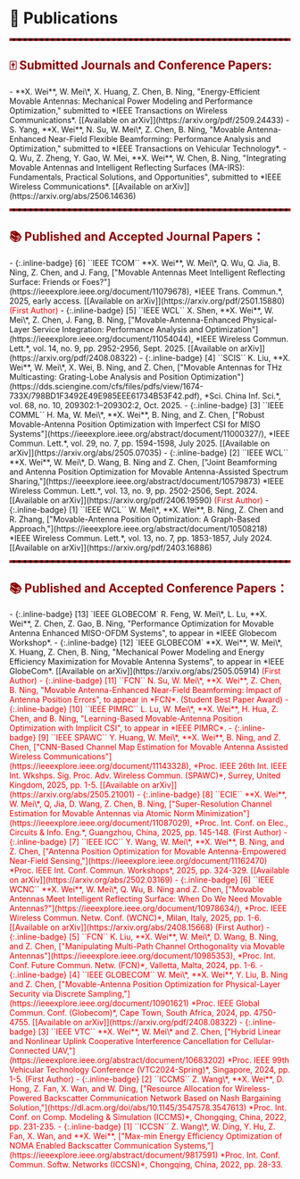 # 📝 Publications

<hr style="border: 2px dashed #B22222;" />
<h2 style="color: darkred;">🀄 Submitted Journals and Conference Papers:</h2>
- **X. Wei**, W. Mei\*, X. Huang, Z. Chen, B. Ning, "Energy-Efficient Movable Antennas: Mechanical Power Modeling and Performance Optimization," submitted to *IEEE Transactions on Wireless Communications*. [[Available on arXiv]](https://arxiv.org/pdf/2509.24433)
- S. Yang, **X. Wei**, N. Su, W. Mei\*, Z. Chen, B. Ning, "Movable Antenna-Enhanced Near-Field Flexible Beamforming: Performance Analysis and Optimization," submitted to *IEEE Transactions on Vehicular Technology*.
- Q. Wu, Z. Zheng, Y. Gao, W. Mei, **X. Wei**, W. Chen, B. Ning, "Integrating Movable Antennas and Intelligent Reflecting Surfaces (MA-IRS): Fundamentals, Practical Solutions, and Opportunities", submitted to *IEEE Wireless Communications*. [[Available on arXiv]](https://arxiv.org/abs/2506.14636)
<hr style="border: 2px dashed #B22222;" />

<h2 style="color: darkred;">📚 Published and Accepted Journal Papers：</h2>
- {:.inline-badge} [6] ``IEEE TCOM`` **X. Wei**, W. Mei\*, Q. Wu, Q. Jia, B. Ning, Z. Chen, and J. Fang, ["Movable Antennas Meet Intelligent Reflecting Surface: Friends or Foes?"](https://ieeexplore.ieee.org/document/11079678), *IEEE Trans. Commun.*, 2025, early access. [[Available on arXiv]](https://arxiv.org/pdf/2501.15880) <span style="color:red">(First Author)</span>
- {:.inline-badge} [5] ``IEEE WCL`` X. Shen, **X. Wei**, W. Mei\*, Z. Chen, J. Fang, B. Ning, ["Movable-Antenna-Enhanced Physical-Layer Service Integration: Performance Analysis and Optimization"](https://ieeexplore.ieee.org/document/11054044), *IEEE Wireless Commun. Lett.*, vol. 14, no. 9, pp. 2952-2956, Sept. 2025. [[Available on arXiv]](https://arxiv.org/pdf/2408.08322)
- {:.inline-badge} [4] ``SCIS`` K. Liu, **X. Wei**, W. Mei\*, X. Wei, B. Ning, and Z. Chen, ["Movable Antennas for THz Multicasting: Grating-Lobe Analysis and Position Optimization"](https://dds.sciengine.com/cfs/files/pdfs/view/1674-733X/798BD1F3492E49E985EEE61734B53F42.pdf), *Sci. China Inf. Sci.*, vol. 68, no. 10, 209302:1–209302:2, Oct. 2025.
- {:.inline-badge} [3] ``IEEE COMML`` H. Ma, W. Mei\*, **X. Wei**, B. Ning, and Z. Chen, ["Robust Movable-Antenna Position Optimization with Imperfect CSI for MISO Systems"](https://ieeexplore.ieee.org/abstract/document/11000327/), *IEEE Commun. Lett.*, vol. 29, no. 7, pp. 1594-1598, July 2025. [[Available on arXiv]](https://arxiv.org/abs/2505.07035)
- {:.inline-badge} [2] ``IEEE WCL`` **X. Wei**, W. Mei\*, D. Wang, B. Ning and Z. Chen, ["Joint Beamforming and Antenna Position Optimization for Movable Antenna-Assisted Spectrum Sharing,"](https://ieeexplore.ieee.org/abstract/document/10579873) *IEEE Wireless Commun. Lett.*, vol. 13, no. 9, pp. 2502-2506, Sept. 2024. [[Available on arXiv]](https://arxiv.org/pdf/2406.19590) <span style="color:red">(First Author)</span>
- {:.inline-badge} [1] ``IEEE WCL`` W. Mei\*, **X. Wei**, B. Ning, Z. Chen and R. Zhang, ["Movable-Antenna Position Optimization: A Graph-Based Approach,"](https://ieeexplore.ieee.org/abstract/document/10508218) *IEEE Wireless Commun. Lett.*, vol. 13, no. 7, pp. 1853-1857, July 2024. [[Available on arXiv]](https://arxiv.org/pdf/2403.16886)
<hr style="border: 2px dashed #B22222;" />

<h2 style="color: darkred;">📚 Published and Accepted Conference Papers：</h2>
- {:.inline-badge} [13] `IEEE GLOBECOM` R. Feng, W. Mei\*, L. Lu, **X. Wei**, Z. Chen, Z. Gao, B. Ning, "Performance Optimization for Movable Antenna Enhanced MISO-OFDM Systems", to appear in *IEEE Globecom Workshop*.
- {:.inline-badge} [12] `IEEE GLOBECOM` **X. Wei**, W. Mei\*, X. Huang, Z. Chen, B. Ning, "Mechanical Power Modeling and Energy Efficiency Maximization for Movable Antenna Systems", to appear in *IEEE GlobeCom*. [[Available on arXiv]](https://arxiv.org/abs/2505.05914) <span style="color:red">(First Author)
- {:.inline-badge} [11] ``FCN`` N. Su, W. Mei\*, **X. Wei**, Z. Chen, B. Ning, "Movable Antenna-Enhanced Near-Field Beamforming: Impact of Antenna Position Errors", to appear in *FCN*. <span style="color:red">(Student Best Paper Award)
- {:.inline-badge} [10] ``IEEE PIMRC`` L. Lu, W. Mei\*, **X. Wei**, H. Hua, Z. Chen, and B. Ning, "Learning-Based Movable-Antenna Position Optimization with Implicit CSI", to appear in *IEEE PIMRC*.
- {:.inline-badge} [9] ``IEEE SPAWC`` Y. Huang, W. Mei\*, **X. Wei**, B. Ning, and Z. Chen, ["CNN-Based Channel Map Estimation for Movable Antenna Assisted Wireless Communications"](https://ieeexplore.ieee.org/document/11143328), *Proc. IEEE 26th Int. IEEE Int. Wkshps. Sig. Proc. Adv. Wireless Commun. (SPAWC)*, Surrey, United Kingdom, 2025, pp. 1-5. [[Available on arXiv]](https://arxiv.org/abs/2505.21001)
- {:.inline-badge} [8] ``ECIE`` **X. Wei**, W. Mei\*, Q, Jia, D. Wang, Z. Chen, B. Ning, ["Super-Resolution Channel Estimation for Movable Antennas via Atomic Norm Minimization"](https://ieeexplore.ieee.org/document/11087029), *Proc. Int. Conf. on Elec., Circuits & Info. Eng.*, Guangzhou, China, 2025, pp. 145-148. <span style="color:red">(First Author)
- {:.inline-badge} [7] ``IEEE ICC`` Y. Wang, W. Mei\*, **X. Wei**, B. Ning, and Z. Chen, ["Antenna Position Optimization for Movable Antenna-Empowered Near-Field Sensing,"](https://ieeexplore.ieee.org/document/11162470) *Proc. IEEE Int. Conf. Commun. Workshops*, 2025, pp. 324-329. [[Available on arXiv]](https://arxiv.org/abs/2502.03169)
- {:.inline-badge} [6] ``IEEE WCNC`` **X. Wei**, W. Mei\*, Q. Wu, B. Ning and Z. Chen, [&#34;Movable Antennas Meet Intelligent Reflecting Surface: When Do We Need Movable Antennas?&#34;](https://ieeexplore.ieee.org/document/10978634/), *Proc. IEEE Wireless Commun. Netw. Conf. (WCNC)*, Milan, Italy, 2025, pp. 1-6. [[Available on arXiv]](https://arxiv.org/abs/2408.15668) <span style="color:red">(First Author)
- {:.inline-badge} [5] ``FCN`` K. Liu, **X. Wei**, W. Mei\*, D. Wang, B. Ning, and Z. Chen, [&#34;Manipulating Multi-Path Channel Orthogonality via Movable Antennas&#34;](https://ieeexplore.ieee.org/document/10985353), *Proc. Int. Conf. Future Commun. Netw. (FCN)*, Valletta, Malta, 2024, pp. 1-6.
- {:.inline-badge} [4] ``IEEE GLOBECOM`` W. Mei\*, **X. Wei**, Y. Liu, B. Ning and Z. Chen, [&#34;Movable-Antenna Position Optimization for Physical-Layer Security via Discrete Sampling,&#34;](https://ieeexplore.ieee.org/document/10901621) *Proc. IEEE Global Commun. Conf. (Globecom)*, Cape Town, South Africa, 2024, pp. 4750-4755. [[Available on arXiv]](https://arxiv.org/pdf/2408.08322)
- {:.inline-badge} [3] ``IEEE VTC`` **X. Wei**, W. Mei\* and Z. Chen, [&#34;Hybrid Linear and Nonlinear Uplink Cooperative Interference Cancellation for Cellular-Connected UAV,&#34;](https://ieeexplore.ieee.org/abstract/document/10683202) *Proc. IEEE 99th Vehicular Technology Conference (VTC2024-Spring)*, Singapore, 2024, pp. 1-5. <span style="color:red">(First Author)
- {:.inline-badge} [2] ``ICCMS`` Z. Wang\*, **X. Wei**, D. Hong, Z. Fan, X. Wan, and W. Ding, [&#34;Resource Allocation for Wireless-Powered Backscatter Communication Network Based on Nash Bargaining Solution,&#34;](https://dl.acm.org/doi/abs/10.1145/3547578.3547613) *Proc. Int. Conf. on Comp. Modeling & Simulation (ICCMS)*, Chongqing, China, 2022, pp. 231-235.
- {:.inline-badge} [1] ``ICCSN`` Z. Wang\*, W. Ding, Y. Hu, Z. Fan, X. Wan, and **X. Wei**, [&#34;Max-min Energy Efficiency Optimization of NOMA Enabled Backscatter Communication Systems,&#34;](https://ieeexplore.ieee.org/abstract/document/9817591) *Proc. Int. Conf. Commun. Softw. Networks (ICCSN)*, Chongqing, China, 2022, pp. 28-33.

